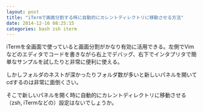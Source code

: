 ```yaml
---
layout: post
title: "iTermで画面分割する時に自動的にカレントディレクトリに移動させる方法"
date: 2014-12-16 08:25:15
categories: bash zsh iterm
---
```

<p>iTermを全画面で使っていると画面分割がかなり有効に活用できる。左側でVimなどのエディタでコードを書きながら右上でデバッグ、右下でインタプリタで簡単なサンプルを試したりと非常に便利に使える。</p>

<p>しかしフォルダのネストが深かったりフォルダ数が多いと新しいパネルを開いてcdするのは非常に面倒くさい。</p>

<p>そこで新しいパネルを開く時に自動的にカレントディレクトリに移動させる（zsh, iTermなどの）設定はないでしょうか。</p>
